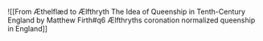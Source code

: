 ![[From Æthelflæd to Ælfthryth The Idea of Queenship in Tenth-Century England by Matthew Firth#q6 Ælfthryths coronation normalized queenship in England]]

